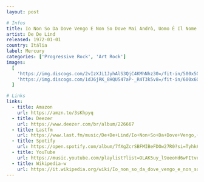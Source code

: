 ```yaml
---
layout: post

# Infos
title: Io Non So Da Dove Vengo E Non So Dove Mai Andrò, Uomo È Il Nome Che Mi Han Dato
artist: De De Lind
released: 1972-01-01
country: Itália
label: Mercury
categories: ['Progressive Rock', 'Art Rock']
images:
  [
    'https://img.discogs.com/2vIzXJi1JyhAlS3QjC4KMhNhz30=/fit-in/500x500/filters:strip_icc():format(jpeg):mode_rgb():quality(90)/discogs-images/R-4074538-1354379638-2911.jpeg.jpg',
    'https://img.discogs.com/1dJ6jRK_8HQU547aP-_R4T3k5v8=/fit-in/600x600/filters:strip_icc():format(jpeg):mode_rgb():quality(90)/discogs-images/R-4074538-1434536248-4591.jpeg.jpg',
  ]

# Links
links:
  - title: Amazon
    url: https://amzn.to/3sKhpyq
  - title: Deezer
    url: https://www.deezer.com/br/album/226667
  - title: Lastfm
    url: https://www.last.fm/music/De+De+Lind/Io+Non+So+Da+Dove+Vengo,+E+Non+So+Dove+Mai+Andro%27.Uomo+E%27+Il+Nome+Che+Mi+Han+Dato
  - title: Spotify
    url: https://open.spotify.com/album/7fXgZcrSBFMIBeFDOw27R0?si=Tyhk6-itRSi6FJyQ2p2WSg
  - title: YouTube
    url: https://music.youtube.com/playlist?list=OLAK5uy_l9oeoHd6wFItveNK_TX0ced8W2AZ-8NJo
  - title: Wikipedia-w
    url: https://it.wikipedia.org/wiki/Io_non_so_da_dove_vengo_e_non_so_dove_mai_andr%C3%B2._Uomo_%C3%A8_il_nome_che_mi_han_dato
---
```

